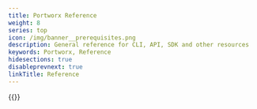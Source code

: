 ```yaml
---
title: Portworx Reference
weight: 8
series: top
icon: /img/banner__prerequisites.png
description: General reference for CLI, API, SDK and other resources
keywords: Portworx, Reference 
hidesections: true
disableprevnext: true
linkTitle: Reference
---
```

{{<homelist series="reference">}}
